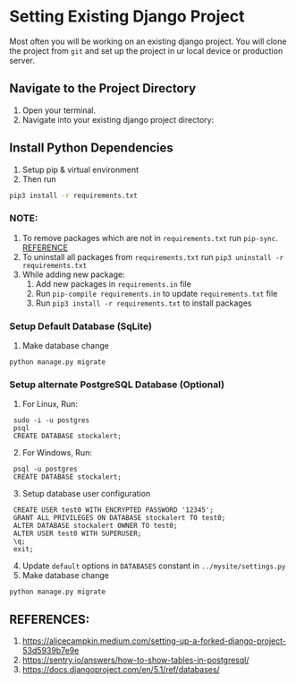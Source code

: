 # Setting Existing Django Project

Most often you will be working on an existing django project. You will clone the project from `git` and set up the project in ur local device or production server.

## Navigate to the Project Directory
1. Open your terminal.
2. Navigate into your existing django project directory:

## Install Python Dependencies
1. Setup pip & virtual environment
2. Then run
```sh
pip3 install -r requirements.txt
```

### NOTE:
1. To remove packages which are not in `requirements.txt` run `pip-sync`. [REFERENCE](https://suyojtamrakar.medium.com/managing-your-requirements-txt-with-pip-tools-in-python-8d07d9dfa464)
2. To uninstall all packages from `requirements.txt` run `pip3 uninstall -r requirements.txt`
3. While adding new package:
   1. Add new packages in `requirements.in` file
   2. Run `pip-compile requirements.in` to update `requirements.txt` file
   3. Run `pip3 install -r requirements.txt` to install packages


### Setup Default Database (SqLite)
1. Make database change
```
python manage.py migrate
```

### Setup alternate PostgreSQL Database (Optional)
1. For Linux, Run:
```
 sudo -i -u postgres
 psql
 CREATE DATABASE stockalert;
```
2. For Windows, Run:
``` 
 psql -u postgres
 CREATE DATABASE stockalert;
```
3. Setup database user configuration
```
 CREATE USER test0 WITH ENCRYPTED PASSWORD '12345';
 GRANT ALL PRIVILEGES ON DATABASE stockalert TO test0;
 ALTER DATABASE stockalert OWNER TO test0;
 ALTER USER test0 WITH SUPERUSER;
 \q;
 exit;
```
4. Update `default` options in `DATABASES` constant in `../mysite/settings.py` 
5. Make database change
```
python manage.py migrate
```

## REFERENCES:
1. https://alicecampkin.medium.com/setting-up-a-forked-django-project-53d5939b7e9e
2. https://sentry.io/answers/how-to-show-tables-in-postgresql/
3. https://docs.djangoproject.com/en/5.1/ref/databases/
